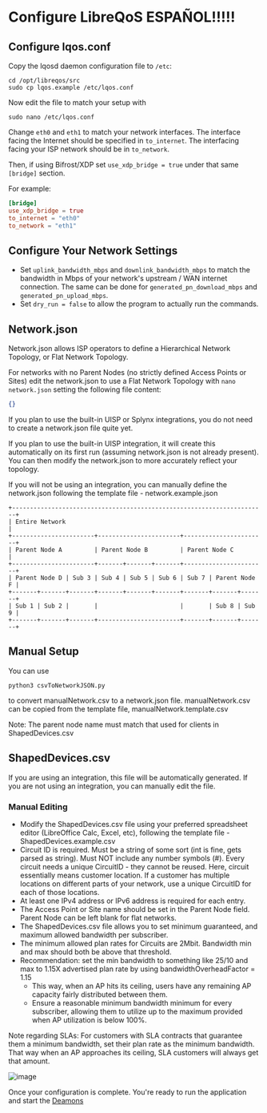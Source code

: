 # Configure LibreQoS    ESPAÑOL!!!!!

## Configure lqos.conf

Copy the lqosd daemon configuration file to `/etc`:

```shell
cd /opt/libreqos/src
sudo cp lqos.example /etc/lqos.conf
```

Now edit the file to match your setup with

```shell
sudo nano /etc/lqos.conf
```

Change `eth0` and `eth1` to match your network interfaces. The interface facing the Internet should be specified in `to_internet`. The interfacing facing your ISP network should be in `to_network`.

Then, if using Bifrost/XDP set `use_xdp_bridge = true` under that same `[bridge]` section.

For example:

```toml
[bridge]
use_xdp_bridge = true
to_internet = "eth0"
to_network = "eth1"
```

## Configure Your Network Settings

- Set `uplink_bandwidth_mbps` and `downlink_bandwidth_mbps` to match the bandwidth in Mbps of your network's upstream / WAN internet connection. The same can be done for `generated_pn_download_mbps` and `generated_pn_upload_mbps`.
- Set ```dry_run = false``` to allow the program to actually run the commands.

## Network.json

Network.json allows ISP operators to define a Hierarchical Network Topology, or Flat Network Topology.

For networks with no Parent Nodes (no strictly defined Access Points or Sites) edit the network.json to use a Flat Network Topology with
```nano network.json```
setting the following file content:

```json
{}
```

If you plan to use the built-in UISP or Splynx integrations, you do not need to create a network.json file quite yet.

If you plan to use the built-in UISP integration, it will create this automatically on its first run (assuming network.json is not already present). You can then modify the network.json to more accurately reflect your topology.

If you will not be using an integration, you can manually define the network.json following the template file - network.example.json

```text
+-----------------------------------------------------------------------+
| Entire Network                                                        |
+-----------------------+-----------------------+-----------------------+
| Parent Node A         | Parent Node B         | Parent Node C         |
+-----------------------+-------+-------+-------+-----------------------+
| Parent Node D | Sub 3 | Sub 4 | Sub 5 | Sub 6 | Sub 7 | Parent Node F |
+-------+-------+-------+-------+-------+-------+-------+-------+-------+
| Sub 1 | Sub 2 |       |                       |       | Sub 8 | Sub 9 |
+-------+-------+-------+-----------------------+-------+-------+-------+
```

## Manual Setup

You can use

```shell
python3 csvToNetworkJSON.py
```

to convert manualNetwork.csv to a network.json file.
manualNetwork.csv can be copied from the template file, manualNetwork.template.csv

Note: The parent node name must match that used for clients in ShapedDevices.csv

## ShapedDevices.csv

If you are using an integration, this file will be automatically generated. If you are not using an integration, you can manually edit the file.

### Manual Editing

- Modify the ShapedDevices.csv file using your preferred spreadsheet editor (LibreOffice Calc, Excel, etc), following the template file - ShapedDevices.example.csv
- Circuit ID is required. Must be a string of some sort (int is fine, gets parsed as string). Must NOT include any number symbols (#). Every circuit needs a unique CircuitID - they cannot be reused. Here, circuit essentially means customer location. If a customer has multiple locations on different parts of your network, use a unique CircuitID for each of those locations.
- At least one IPv4 address or IPv6 address is required for each entry.
- The Access Point or Site name should be set in the Parent Node field. Parent Node can be left blank for flat networks.
- The ShapedDevices.csv file allows you to set minimum guaranteed, and maximum allowed bandwidth per subscriber.
- The minimum allowed plan rates for Circuits are 2Mbit. Bandwidth min and max should both be above that threshold.
- Recommendation: set the min bandwidth to something like 25/10 and max to 1.15X advertised plan rate by using bandwidthOverheadFactor = 1.15
  - This way, when an AP hits its ceiling, users have any remaining AP capacity fairly distributed between them.
  - Ensure a reasonable minimum bandwidth minimum for every subscriber, allowing them to utilize up to the maximum provided when AP utilization is below 100%.

Note regarding SLAs: For customers with SLA contracts that guarantee them a minimum bandwidth, set their plan rate as the minimum bandwidth. That way when an AP approaches its ceiling, SLA customers will always get that amount.

![image](https://user-images.githubusercontent.com/22501920/200134960-28709d0f-48fe-4129-b4fd-70b204cade2c.png)

Once your configuration is complete. You're ready to run the application and start the [Deamons](./services-and-run.md)
